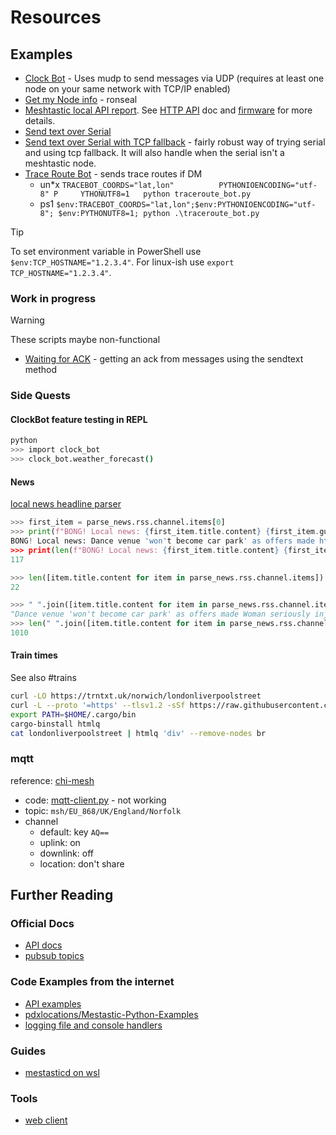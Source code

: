 # Resources

## Examples

- [Clock Bot](./clock_bot.py) - Uses mudp to send messages via UDP (requires at least one node on your same network with TCP/IP enabled)
- [Get my Node info](./get_my_node_info.py) - ronseal
- [Meshtastic local API report](./meshtastic_local_json_report.sh). See [HTTP API](https://meshtastic.org/docs/development/device/http-api/) doc and [firmware](https://github.com/meshtastic/firmware/blob/86af5f5252f408fce0fc1509e2430c98395c7d49/src/mesh/http/ContentHandler.cpp#L595) for more details.
- [Send text over Serial](./send_text_serial.py)
- [Send text over Serial with TCP fallback](./send_text_serial_with_tcp_fallback.py) - fairly robust way of trying serial and using tcp fallback. It will also handle when the serial isn't a meshtastic node.
- [Trace Route Bot](./traceroute_bot.py) - sends trace routes if DM
  - un*x `TRACEBOT_COORDS="lat,lon"          PYTHONIOENCODING="utf-8" P     YTHONUTF8=1   python traceroute_bot.py`
  - ps1 `$env:TRACEBOT_COORDS="lat,lon";$env:PYTHONIOENCODING="utf-8"; $env:PYTHONUTF8=1; python .\traceroute_bot.py`

> [!TIP]
> To set environment variable in PowerShell use `$env:TCP_HOSTNAME="1.2.3.4"`. For linux-ish use `export TCP_HOSTNAME="1.2.3.4"`.

### Work in progress

> [!WARNING]
> These scripts maybe non-functional

- [Waiting for ACK](./wip_waiting_for_ack.py) - getting an ack from messages using the sendtext method

### Side Quests

#### ClockBot feature testing in REPL

```sh
python
>>> import clock_bot
>>> clock_bot.weather_forecast()
```

#### News

[local news headline parser](./wip_local_news.py)

```py
>>> first_item = parse_news.rss.channel.items[0]
>>> print(f"BONG! Local news: {first_item.title.content} {first_item.guid.content}")
BONG! Local news: Dance venue 'won't become car park' as offers made https://www.bbc.com/news/articles/cj0y7jp5nrgo#0
>>> print(len(f"BONG! Local news: {first_item.title.content} {first_item.guid.content}"))
117

>>> len([item.title.content for item in parse_news.rss.channel.items])
22

>>> " ".join([item.title.content for item in parse_news.rss.channel.items])
"Dance venue 'won't become car park' as offers made Woman seriously injured in hit-and-run collision Swimmer, 23, who died had 'the biggest heart' Twins killed in holiday crash 'had special bond' 'Wonderful' ferry resumes crossings after repairs Hemp is star attraction at girls' football event Opening of £47m bypass hailed as 'historic day' Crews tackle forest fire close to A-road Motorcyclist in 50s dies following collision Library locks its doors when open due to anti-social incidents Social clubs warn locals to 'use it or lose it' Chinook crash victim 'would want answers', says sister Hemp grateful for 'special' Carrow Road moment Forson to miss Watford cup tie with hamstring injury Norwich squad still 'building relationships' - Wright Norwich have 'huge amount to do' - Manning The East Anglian rivalry from behind the mic Goreham celebrates 25 years of Canaries commentary ‘Transformational’ bypass now open What’s new at Norwich Castle? Farmwatch How will sale of Norwich Airport affect Norfolk?"
>>> len(" ".join([item.title.content for item in parse_news.rss.channel.items]))
1010
```

#### Train times

See also #trains

```sh
curl -LO https://trntxt.uk/norwich/londonliverpoolstreet
curl -L --proto '=https' --tlsv1.2 -sSf https://raw.githubusercontent.com/cargo-bins/cargo-binstall/main/install-from-binstall-release.sh | bash
export PATH=$HOME/.cargo/bin
cargo-binstall htmlq
cat londonliverpoolstreet | htmlq 'div' --remove-nodes br
```

### mqtt

reference: [chi-mesh](https://chicagolandmesh.org/guides/mqtt/)

- code: [mqtt-client.py](https://github.com/pdxlocations/Meshtastic-Python-Examples/blob/main/MQTT/mqtt-client.py) - not working
- topic: `msh/EU_868/UK/England/Norfolk`
- channel
    - default: key `AQ==`
    - uplink: on
    - downlink: off
    - location: don't share

## Further Reading

### Official Docs

- [API docs](https://python.meshtastic.org/index.html)
- [pubsub topics](https://python.meshtastic.org/#published-pubsub-topics)

### Code Examples from the internet

- [API examples](https://github.com/meshtastic/python/tree/master/examples)
- [pdxlocations/Mestastic-Python-Examples](https://github.com/pdxlocations/Meshtastic-Python-Examples/tree/main)
- [logging file and console handlers](https://stackoverflow.com/a/46098711)

### Guides

- [mestasticd on wsl](https://meshtastic.org/docs/development/reference/md_wsl/)

### Tools

- [web client](https://client.meshtastic.org/)
